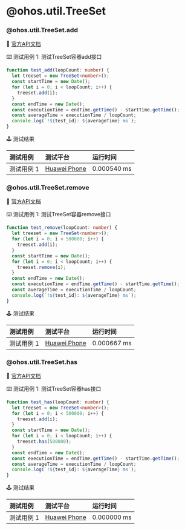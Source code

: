 # @ohos.util.TreeSet
### @ohos.util.TreeSet.add

:book: [官方API文档](https://developer.harmonyos.com/cn/docs/documentation/doc-references-V3/js-apis-treeset-0000001478061981-V3#ZH-CN_TOPIC_0000001574248293__add)

:keyboard: 测试用例 1: 测试TreeSet容器add接口 

```typescript
function test_add(loopCount: number) {
  let treeset = new TreeSet<number>();
  const startTime = new Date();
  for (let i = 0; i < loopCount; i++) {
    treeset.add(i);
  }
  const endTime = new Date();
  const executionTime = endTime.getTime() - startTime.getTime();
  const averageTime = executionTime / loopCount;
  console.log(`!${test_id}: ${averageTime} ms`);
}
```
:joystick: 测试结果

| 测试用例   | 测试平台           | 运行时间        |
|:-------|:---------------|:------------|
| 测试用例 1 | [Huawei Phone] | 0.000540 ms |

### @ohos.util.TreeSet.remove

:book: [官方API文档](https://developer.harmonyos.com/cn/docs/documentation/doc-references-V3/js-apis-treeset-0000001478061981-V3#ZH-CN_TOPIC_0000001574248293__remove)

:keyboard: 测试用例 1: 测试TreeSet容器remove接口 

```typescript
function test_remove(loopCount: number) {
  let treeset = new TreeSet<number>();
  for (let i = 0; i < 500000; i++) {
    treeset.add(i);
  }
  const startTime = new Date();
  for (let i = 0; i < loopCount; i++) {
    treeset.remove(i);
  }
  const endTime = new Date();
  const executionTime = endTime.getTime() - startTime.getTime();
  const averageTime = executionTime / loopCount;
  console.log(`!${test_id}: ${averageTime} ms`);
}
```
:joystick: 测试结果

| 测试用例   | 测试平台           | 运行时间        |
|:-------|:---------------|:------------|
| 测试用例 1 | [Huawei Phone] | 0.000667 ms |

### @ohos.util.TreeSet.has

:book: [官方API文档](https://developer.harmonyos.com/cn/docs/documentation/doc-references-V3/js-apis-treeset-0000001478061981-V3#ZH-CN_TOPIC_0000001574248293__has)

:keyboard: 测试用例 1: 测试TreeSet容器has接口 

```typescript
function test_has(loopCount: number) {
  let treeset = new TreeSet<number>();
  for (let i = 0; i < 500000; i++) {
    treeset.add(i);
  }
  const startTime = new Date();
  for (let i = 0; i < loopCount; i++) {
    treeset.has(500000);
  }
  const endTime = new Date();
  const executionTime = endTime.getTime() - startTime.getTime();
  const averageTime = executionTime / loopCount;
  console.log(`!${test_id}: ${averageTime} ms`);
}
```
:joystick: 测试结果

| 测试用例   | 测试平台           | 运行时间        |
|:-------|:---------------|:------------|
| 测试用例 1 | [Huawei Phone] | 0.000000 ms |

[Huawei Phone]: ../../device/#huawei-phone
[Huawei Watch]: ../../device/#huawei-watch
